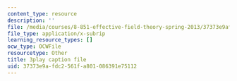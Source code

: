 ```yaml
---
content_type: resource
description: ''
file: /media/courses/8-851-effective-field-theory-spring-2013/37373e9afdc2561fa801086391e75112_pusPy4EDPC0.vtt
file_type: application/x-subrip
learning_resource_types: []
ocw_type: OCWFile
resourcetype: Other
title: 3play caption file
uid: 37373e9a-fdc2-561f-a801-086391e75112
---
```


